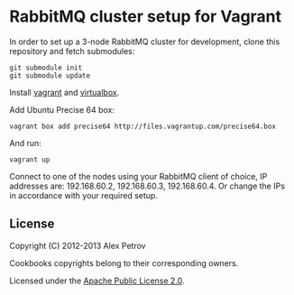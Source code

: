 # RabbitMQ cluster setup for Vagrant

In order to set up a 3-node RabbitMQ cluster for development, clone this repository and fetch submodules:

```
git submodule init
git submodule update
```

Install [vagrant](http://www.vagrantup.com/) and [virtualbox](https://www.virtualbox.org/).

Add Ubuntu Precise 64 box:

```
vagrant box add precise64 http://files.vagrantup.com/precise64.box
```

And run:

```
vagrant up
```

Connect to one of the nodes using your RabbitMQ client of choice, IP addresses are: 192.168.60.2, 192.168.60.3, 192.168.60.4. Or change the IPs in accordance with your required setup.

## License

Copyright (C) 2012-2013 Alex Petrov

Cookbooks copyrights belong to their corresponding owners.

Licensed under the [Apache Public License 2.0](http://www.apache.org/licenses/LICENSE-2.0.html).

